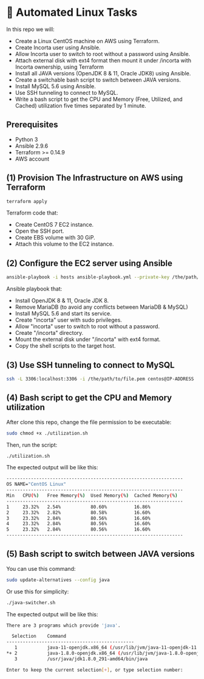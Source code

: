 # :penguin: Automated Linux Tasks
In this repo we will:
* Create a Linux CentOS machine on AWS using Terraform.
* Create Incorta user using Ansible.
* Allow Incorta user to switch to root without a password using Ansible.
* Attach external disk with ext4 format then mount it under /incorta with Incorta ownership, using Terraform
* Install all JAVA versions (OpenJDK 8 & 11, Oracle JDK8) using Ansible.
* Create a switchable bash script to switch between JAVA versions.
* Install MySQL 5.6 using Ansible.
* Use SSH tunneling to connect to MySQL.
* Write a bash script to get the CPU and Memory (Free, Utilized, and Cached) utilization five times separated by 1 minute.


## Prerequisites 
* Python 3
* Ansible 2.9.6
* Terraform >= 0.14.9
* AWS account 

## (1) Provision The Infrastructure on AWS using Terraform
```sh
terraform apply
```
Terraform code that: 
* Create CentOS 7 EC2 instance.
* Open the SSH port.
* Create EBS volume with 30 GiP.
* Attach this volume to the EC2 instance.

## (2) Configure the EC2 server using Ansible
```sh
ansible-playbook -i hosts ansible-playbook.yml --private-key /the/path/to/file.pem
```
Ansible playbook that:
* Install OpenJDK 8 & 11, Oracle JDK 8.
* Remove MariaDB (to avoid any conflicts between MariaDB & MySQL)
* Install MySQL 5.6 and start its service.
* Create "incorta" user with sudo privileges.
* Allow "incorta" user to switch to root without a password.
* Create "/incorta" directory.
* Mount the external disk under "/incorta" with ext4 format.
* Copy the shell scripts to the target host.

## (3) Use SSH tunneling to connect to MySQL
```sh
ssh -L 3306:localhost:3306 -i /the/path/to/file.pem centos@IP-ADDRESS
```

## (4) Bash script to get the CPU and Memory utilization
After clone this repo, change the file permission to be executable:
```sh
sudo chmod +x ./utilization.sh
```
Then, run the script:
```sh
./utilization.sh
```
The expected output will be like this:
```sh
-----------------------------------------------------------------
OS NAME="CentOS Linux"
-----------------------------------------------------------------
Min   CPU(%)   Free Memory(%)  Used Memory(%)  Cached Memory(%)
-----------------------------------------------------------------
1     23.32%   2.54%           80.60%          16.86%
2     23.32%   2.82%           80.58%          16.60%
3     23.32%   2.84%           80.56%          16.60%
4     23.32%   2.84%           80.56%          16.60%
5     23.32%   2.84%           80.56%          16.60%
-----------------------------------------------------------------
```
## (5) Bash script to switch between JAVA versions
You can use this command:
```sh
sudo update-alternatives --config java
```
Or use this for simplicity:
```sh
./java-switcher.sh
```

The expected output will be like this:

```sh
There are 3 programs which provide 'java'.

  Selection    Command
-----------------------------------------------
   1           java-11-openjdk.x86_64 (/usr/lib/jvm/java-11-openjdk-11.0.11.0.9-1.el7_9.x86_64/bin/java)
*+ 2           java-1.8.0-openjdk.x86_64 (/usr/lib/jvm/java-1.8.0-openjdk-1.8.0.292.b10-1.el7_9.x86_64/jre/bin/java)
   3           /usr/java/jdk1.8.0_291-amd64/bin/java

Enter to keep the current selection[+], or type selection number: 

```

